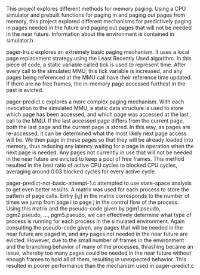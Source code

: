 This project explores different methods for memory paging. Using a CPU simulator and prebuilt functions for paging in and paging out pages from memory, this project explored different mechanisms for predictively paging in pages needed in the future and paging out pages that will not be needed in the near future. Information about the environment is contained in simulator.h

pager-lru.c explores an extremely basic paging mechanism. It uses a local page replacement strategy using the Least Recently Used algorithm. In this piece of code, a static variable called tick is used to represent time. After every call to the simulated MMU, this tick variable is increased, and any pages being referenced at the MMU call have their reference time updated. If there are no free frames, the in-memory page accessed furthest in the past is evicted.

pager-predict.c explores a more complex paging mechanism. With each invocation to the simulated MMU, a static data structure is used to store which page has been accessed, and which page was accessed at the last call to the MMU. If the last accessed page differs from the current page, both the last page and the current page is stored. In this way, as pages are re-accessed, it can be determined what the most likely next page access will be. We then page in these pages so that they will be already loaded into memory, thus reducing any latency waiting for a page in operation when the next page is needed. Any pages not currently in use that will not be needed in the near future are evicted to keep a pool of free frames. This method resulted in the best ratio of active CPU cycles to blocked CPU cycles, averaging around 0.03 blocked cycles for every active cycle.

pager-predict-not-basic-attempt-1.c attempted to use state-space analysis to get even better results. A matrix was used for each process to store the pattern of page calls. Entry [i,j] in the matrix corresponds to the number of times we jump from page i to page j in the control flow of the process. Using this matrix and the pseudo-code given by pgm1.pseudo, pgm2.pseudo, …, pgm5.pseudo, we can effectively determine what type of process is running for each process in the simulated environment. Again consulting the pseudo-code given, any pages that will be needed in the near future are paged in, and any pages not needed in the near future are evicted. However, due to the small number of frames in the environment and the branching behavior of many of the processes, thrashing became an issue, whereby too many pages could be needed in the near future without enough frames to hold all of them, resulting in unexpected behavior. This resulted in poorer performance than the mechanism used in pager-predict.c
